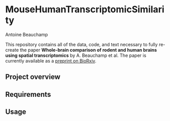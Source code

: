 # MouseHumanTranscriptomicSimilarity

Antoine Beauchamp

This repository contains all of the data, code, and text necessary to fully re-create the paper **Whole-brain comparison of rodent and human brains using spatial transcriptomics** by A. Beauchamp et al. The paper is currently available as a [preprint on BioRxiv](https://doi.org/10.1101/2022.03.18.484766).

## Project overview

## Requirements

## Usage